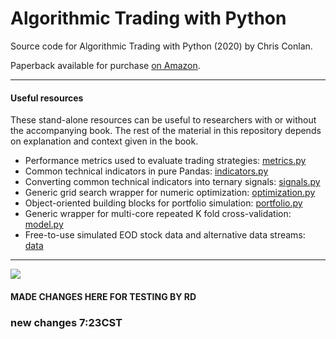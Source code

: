 # Algorithmic Trading with Python
Source code for Algorithmic Trading with Python (2020) by Chris Conlan. 

Paperback available for purchase [on Amazon](https://amzn.to/2UZbHuA).

---------------

#### Useful resources

These stand-alone resources can be useful to researchers with or without the accompanying book. The rest of the material in this repository depends on explanation and context given in the book.

+ Performance metrics used to evaluate trading strategies: [metrics.py](src/pypm/metrics.py)
+ Common technical indicators in pure Pandas: [indicators.py](src/pypm/indicators.py)
+ Converting common technical indicators into ternary signals: [signals.py](src/pypm/signals.py)
+ Generic grid search wrapper for numeric optimization: [optimization.py](src/pypm/optimization.py)
+ Object-oriented building blocks for portfolio simulation: [portfolio.py](src/pypm/portfolio.py)
+ Generic wrapper for multi-core repeated K fold cross-validation: [model.py](src/pypm/ml_model/model.py)
+ Free-to-use simulated EOD stock data and alternative data streams: [data](data)

----

![](cover.png)


#### MADE CHANGES HERE FOR TESTING BY RD ####
### new changes 7:23CST

